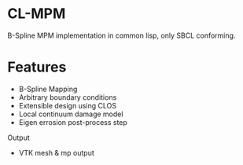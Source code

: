 # CL-MPM
 B-Spline MPM implementation in common lisp, only SBCL conforming.
 
# Features
 - B-Spline Mapping
 - Arbitrary boundary conditions
 - Extensible design using CLOS
 - Local continuum damage model
 - Eigen errosion post-process step
 
Output
 - VTK mesh & mp output
